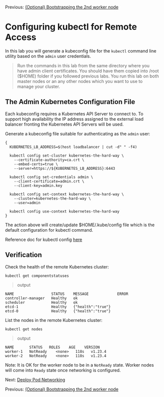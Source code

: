 Previous: [(Optional) Bootstrapping the 2nd worker node](10b-optional-bootstrapping-kubernetes-worker-2.md)

# Configuring kubectl for Remote Access

In this lab you will generate a kubeconfig file for the `kubectl` command line utility based on the `admin` user credentials.

> Run the commands in this lab from the same directory where you have admin client certificates. You should have them copied into /root ($HOME) folder if you followed previous labs.
You run this lab on both master nodes or an any other nodes which you want to use to manage your cluster.

## The Admin Kubernetes Configuration File

Each kubeconfig requires a Kubernetes API Server to connect to. To support high availability the IP address assigned to the external load balancer fronting the Kubernetes API Servers will be used.


Generate a kubeconfig file suitable for authenticating as the `admin` user:

```
{
  KUBERNETES_LB_ADDRESS=$(host loadbalancer | cut -d" " -f4)
  
  kubectl config set-cluster kubernetes-the-hard-way \
    --certificate-authority=ca.crt \
    --embed-certs=true \
    --server=https://${KUBERNETES_LB_ADDRESS}:6443

  kubectl config set-credentials admin \
    --client-certificate=admin.crt \
    --client-key=admin.key

  kubectl config set-context kubernetes-the-hard-way \
    --cluster=kubernetes-the-hard-way \
    --user=admin

  kubectl config use-context kubernetes-the-hard-way
}
```

The action above will create/update $HOME/.kube/config file which is the default configuration for kubectl command.

Reference doc for kubectl config [here](https://kubernetes.io/docs/tasks/access-application-cluster/configure-access-multiple-clusters/)

## Verification

Check the health of the remote Kubernetes cluster:

```
kubectl get componentstatuses
```

> output

```
NAME                 STATUS    MESSAGE             ERROR
controller-manager   Healthy   ok
scheduler            Healthy   ok
etcd-1               Healthy   {"health":"true"}
etcd-0               Healthy   {"health":"true"}
```

List the nodes in the remote Kubernetes cluster:

```
kubectl get nodes
```

> output

```
NAME       STATUS   ROLES    AGE    VERSION
worker-1   NotReady    <none>   118s   v1.23.4
worker-2   NotReady    <none>   118s   v1.23.4
```

Note: It is OK for the worker node to be in a `NotReady` state. Worker nodes will come into `Ready` state once networking is configured.

Next: [Deploy Pod Networking](12-configure-pod-networking.md)

Previous: [(Optional) Bootstrapping the 2nd worker node](10b-optional-bootstrapping-kubernetes-worker-2.md)
